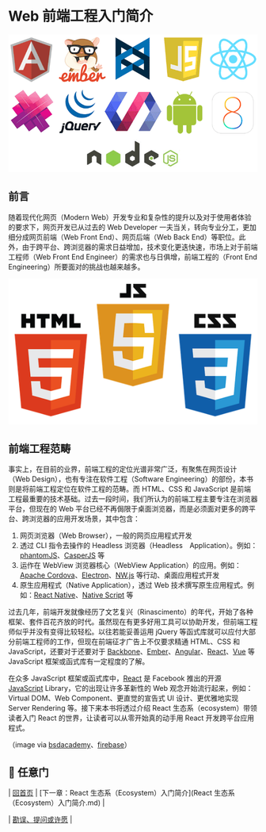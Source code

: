 # Web 前端工程入门简介

[![Web 前端工程入门简介](assets/frameworks.png)](https://github.com/carlleton/reactjs101/blob/zh-CN/Ch01/images/frameworks.png)

## 前言

随着现代化网页（Modern Web）开发专业和复杂性的提升以及对于使用者体验的要求下，网页开发已从过去的 Web Developer 一夫当关，转向专业分工，更加细分成网页前端（Web Front End）、网页后端（Web Back End）等职位。此外，由于跨平台、跨浏览器的需求日益增加，技术变化更迭快速，市场上对于前端工程师（Web Front End Engineer）的需求也与日俱增，前端工程的（Front End Engineering）所要面对的挑战也越来越多。

[![Web 前端工程入门简介](assets/html-css-js.png)](https://github.com/carlleton/reactjs101/blob/zh-CN/Ch01/images/html-css-js.png)

## 前端工程范畴

事实上，在目前的业界，前端工程的定位光谱非常广泛，有聚焦在网页设计（Web Design），也有专注在软件工程（Software Engineering）的部份，本书则是将前端工程定位在软件工程的范畴。而 HTML、CSS 和 JavaScript 是前端工程最重要的技术基础。过去一段时间，我们所认为的前端工程主要专注在浏览器平台，但现在的 Web 平台已经不再侷限于桌面浏览器，而是必须面对更多的跨平台、跨浏览器的应用开发场景，其中包含：

1. 网页浏览器（Web Browser），一般的网页应用程式开发
2. 透过 CLI 指令去操作的 Headless 浏览器（Headless　Application）。例如：[phantomJS](http://phantomjs.org/)、[CasperJS](http://casperjs.org/) 等
3. 运作在 WebView 浏览器核心（WebView Application）的应用。例如：[Apache Cordova](https://cordova.apache.org/)、[Electron](http://electron.atom.io/)、[NW.js](http://nwjs.io/) 等行动、桌面应用程式开发
4. 原生应用程式（Native Application），透过 Web 技术撰写原生应用程式。例如：[React Native](https://facebook.github.io/react-native/)、[Native Script](https://www.nativescript.org/) 等

过去几年，前端开发就像经历了文艺复兴（Rinascimento）的年代，开始了各种框架、套件百花齐放的时代。虽然现在有更多好用工具可以协助开发，但前端工程师似乎并没有变得比较轻松。以往若能妥善运用 jQuery 等函式库就可以应付大部分前端工程师的工作，但现在前端征才广告上不仅要求精通 HTML、CSS 和 JavaScript，还要对于还要对于 [Backbone](http://backbonejs.org/)、[Ember](http://emberjs.com/)、[Angular](https://angularjs.org/)、[React](https://facebook.github.io/react/)、[Vue](https://vuejs.org/) 等 JavaScript 框架或函式库有一定程度的了解。

在众多 JavaScript 框架或函式库中，[React](https://facebook.github.io/react/) 是 Facebook 推出的开源 [JavaScript](https://en.wikipedia.org/wiki/JavaScript) Library，它的出现让许多革新性的 Web 观念开始流行起来，例如：Virtual DOM、Web Component、更直觉的宣告式 UI 设计、更优雅地实现 Server Rendering 等。接下来本书将透过介绍 React 生态系（ecosystem）带领读者入门 React 的世界，让读者可以从零开始真的动手用 React 开发跨平台应用程式。

（image via [bsdacademy](http://bsdacademy.com/wp-content/uploads/2014/10/html-css-js.png)、[firebase](https://www.firebase.com/resources/images/website/logos/frameworks.png)）

## 🚪 任意门

| [回首页](https://github.com/carlleton/reactjs101/tree/zh-CN) | [下一章：React 生态系（Ecosystem）入门简介](React 生态系（Ecosystem）入门简介.md) |

| [勘误、提问或许愿](https://github.com/kdchang/reactjs101/issues) |
